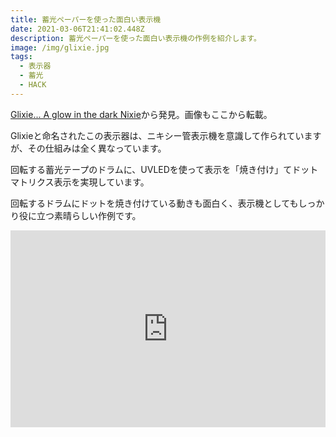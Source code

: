 ```yaml
---
title: 蓄光ペーパーを使った面白い表示機
date: 2021-03-06T21:41:02.448Z
description: 蓄光ペーパーを使った面白い表示機の作例を紹介します。
image: /img/glixie.jpg
tags:
  - 表示器
  - 蓄光
  - HACK
---
```

[Glixie... A glow in the dark Nixie](https://hackaday.io/project/170360-glixie-a-glow-in-the-dark-nixie)から発見。画像もここから転載。

Glixieと命名されたこの表示器は、ニキシー管表示機を意識して作られていますが、その仕組みは全く異なっています。

回転する蓄光テープのドラムに、UVLEDを使って表示を「焼き付け」てドットマトリクス表示を実現しています。

回転するドラムにドットを焼き付けている動きも面白く、表示機としてもしっかり役に立つ素晴らしい作例です。

<iframe width="100%" height="315" src="https://www.youtube.com/embed/9et2QUWrcMs" frameborder="0" allow="accelerometer; autoplay; clipboard-write; encrypted-media; gyroscope; picture-in-picture" allowfullscreen></iframe>
